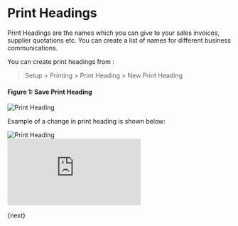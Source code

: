 # Print Headings

Print Headings are the names which you can give to your sales invoices,
supplier quotations etc. You can create a list of names for different business
communications.

You can create print headings from :

> Setup > Printing > Print Heading > New Print Heading

#### Figure 1: Save Print Heading

<img class="screenshot" alt="Print Heading" src="{{docs_base_url}}/assets/img/setup/print/print-heading.png">

Example of a change in print heading is shown below:

<img class="screenshot" alt="Print Heading" src="{{docs_base_url}}/assets/img/setup/print/print-heading-1.png">


<div class="embed-container">
  <iframe src="https://www.youtube.com/embed/cKZHcx1znMc?start=58&end=82&rel=0" frameborder="0" allow="autoplay; encrypted-media" allowfullscreen>
  </iframe>
</div>

{next}
